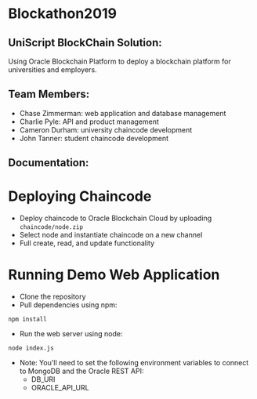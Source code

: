 # Blockathon2019

## UniScript BlockChain Solution:
Using Oracle Blockchain Platform to deploy a blockchain platform for universities and employers. 

## Team Members:
- Chase Zimmerman: web application and database management
- Charlie Pyle: API and product management
- Cameron Durham: university chaincode development
- John Tanner: student chaincode development

## Documentation:
# Deploying Chaincode
- Deploy chaincode to Oracle Blockchain Cloud by uploading `chaincode/node.zip`
- Select node and instantiate chaincode on a new channel
- Full create, read, and update functionality

# Running Demo Web Application
- Clone the repository
- Pull dependencies using npm:
```
npm install
```
- Run the web server using node:
```
node index.js
```
- Note: You'll need to set the following environment variables to connect to MongoDB and 
the Oracle REST API:
    * DB_URI
    * ORACLE_API_URL
